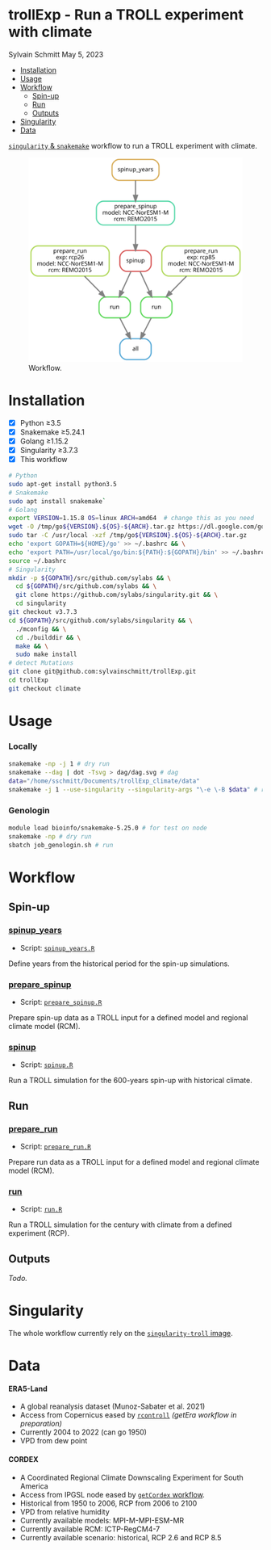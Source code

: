 trollExp - Run a TROLL experiment with climate
================
Sylvain Schmitt
May 5, 2023

- [Installation](#installation)
- [Usage](#usage)
- [Workflow](#workflow)
  - [Spin-up](#spin-up)
  - [Run](#run)
  - [Outputs](#outputs)
- [Singularity](#singularity)
- [Data](#data)

[`singularity` &
`snakemake`](https://github.com/sylvainschmitt/snakemake_singularity)
workflow to run a TROLL experiment with climate.

<figure>
<img src="dag/dag.svg" alt="Workflow." />
<figcaption aria-hidden="true">Workflow.</figcaption>
</figure>

# Installation

- [x] Python ≥3.5
- [x] Snakemake ≥5.24.1
- [x] Golang ≥1.15.2
- [x] Singularity ≥3.7.3
- [x] This workflow

``` bash
# Python
sudo apt-get install python3.5
# Snakemake
sudo apt install snakemake`
# Golang
export VERSION=1.15.8 OS=linux ARCH=amd64  # change this as you need
wget -O /tmp/go${VERSION}.${OS}-${ARCH}.tar.gz https://dl.google.com/go/go${VERSION}.${OS}-${ARCH}.tar.gz && \
sudo tar -C /usr/local -xzf /tmp/go${VERSION}.${OS}-${ARCH}.tar.gz
echo 'export GOPATH=${HOME}/go' >> ~/.bashrc && \
echo 'export PATH=/usr/local/go/bin:${PATH}:${GOPATH}/bin' >> ~/.bashrc && \
source ~/.bashrc
# Singularity
mkdir -p ${GOPATH}/src/github.com/sylabs && \
  cd ${GOPATH}/src/github.com/sylabs && \
  git clone https://github.com/sylabs/singularity.git && \
  cd singularity
git checkout v3.7.3
cd ${GOPATH}/src/github.com/sylabs/singularity && \
  ./mconfig && \
  cd ./builddir && \
  make && \
  sudo make install
# detect Mutations
git clone git@github.com:sylvainschmitt/trollExp.git
cd trollExp
git checkout climate
```

# Usage

### Locally

``` bash
snakemake -np -j 1 # dry run
snakemake --dag | dot -Tsvg > dag/dag.svg # dag
data="/home/sschmitt/Documents/trollExp_climate/data"
snakemake -j 1 --use-singularity --singularity-args "\-e \-B $data" # run
```

### Genologin

``` bash
module load bioinfo/snakemake-5.25.0 # for test on node
snakemake -np # dry run
sbatch job_genologin.sh # run
```

# Workflow

## Spin-up

### [spinup_years](https://github.com/sylvainschmitt/trollExp/blob/climate/rules/spinup_years.smk)

- Script:
  [`spinup_years.R`](https://github.com/sylvainschmitt/trollExp/blob/climate/scripts/spinup_years.R)

Define years from the historical period for the spin-up simulations.

### [prepare_spinup](https://github.com/sylvainschmitt/trollExp/blob/climate/rules/prepare_spinup.smk)

- Script:
  [`prepare_spinup.R`](https://github.com/sylvainschmitt/trollExp/blob/climate/scripts/prepare_spinupe.R)

Prepare spin-up data as a TROLL input for a defined model and regional
climate model (RCM).

### [spinup](https://github.com/sylvainschmitt/trollExp/blob/climate/rules/spinup.smk)

- Script:
  [`spinup.R`](https://github.com/sylvainschmitt/trollExp/blob/climate/scripts/spinup.R)

Run a TROLL simulation for the 600-years spin-up with historical
climate.

## Run

### [prepare_run](https://github.com/sylvainschmitt/trollExp/blob/climate/rules/prepare_run.smk)

- Script:
  [`prepare_run.R`](https://github.com/sylvainschmitt/trollExp/blob/climate/scripts/prepare_run.R)

Prepare run data as a TROLL input for a defined model and regional
climate model (RCM).

### [run](https://github.com/sylvainschmitt/trollExp/blob/climate/rules/run.smk)

- Script:
  [`run.R`](https://github.com/sylvainschmitt/trollExp/blob/climate/scripts/run.R)

Run a TROLL simulation for the century with climate from a defined
experiment (RCP).

## Outputs

*Todo.*

# Singularity

The whole workflow currently rely on the [`singularity-troll`
image](https://github.com/sylvainschmitt/singularity-troll).

# Data

#### **ERA5-Land**

- A global reanalysis dataset (Munoz-Sabater et al. 2021)
- Access from Copernicus eased by
  [`rcontroll`](https://sylvainschmitt.github.io/rcontroll/articles/climate.html)
  *(getEra workflow in preparation)*
- Currently 2004 to 2022 (can go 1950)
- VPD from dew point

#### **CORDEX**

- A Coordinated Regional Climate Downscaling Experiment for South
  America
- Access from IPGSL node eased by [`getCordex`
  workflow](https://github.com/sylvainschmitt/getCordex).
- Historical from 1950 to 2006, RCP from 2006 to 2100
- VPD from relative humidity
- Currently available models: MPI-M-MPI-ESM-MR
- Currently available RCM: ICTP-RegCM4-7
- Currently available scenario: historical, RCP 2.6 and RCP 8.5
